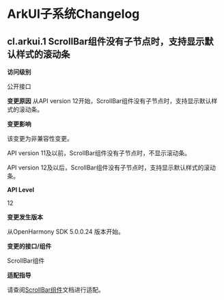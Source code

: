 # ArkUI子系统Changelog

## cl.arkui.1 ScrollBar组件没有子节点时，支持显示默认样式的滚动条

**访问级别**

公开接口

**变更原因**
从API version 12开始，ScrollBar组件没有子节点时，支持显示默认样式的滚动条。

**变更影响**

该变更为非兼容性变更。

API version 11及以前，ScrollBar组件没有子节点时，不显示滚动条。

API version 12及以后，ScrollBar组件没有子节点时，支持显示默认样式的滚动条。

**API Level**

12

**变更发生版本**

从OpenHarmony SDK 5.0.0.24 版本开始。

**变更的接口/组件**

ScrollBar组件

**适配指导**

请查阅[ScrollBar组件](../../../application-dev/reference/apis-arkui/arkui-ts/ts-basic-components-scrollbar.md)文档进行适配。
